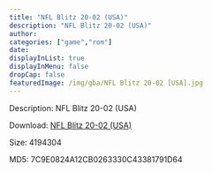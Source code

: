 ```yaml
---
title: "NFL Blitz 20-02 (USA)"
description: "NFL Blitz 20-02 (USA)"
author: 
categories: ["game","rom"]
date: 
displayInList: true
displayInMenu: false
dropCap: false
featuredImage: /img/gba/NFL Blitz 20-02 [USA].jpg
---
```


Description: NFL Blitz 20-02 (USA)

Download: <a style="text-decoration:underline;" href="https://mega.nz/#!DGZEmABK!3FdUVE31L1dHRyj2Y2FHlfAtPJu-QubwFtiHyo2jxwQ" target = "_blank" rel = "nofollow" > NFL Blitz 20-02 (USA)</a>

Size: 4194304

MD5: 7C9E0824A12CB0263330C43381791D64

